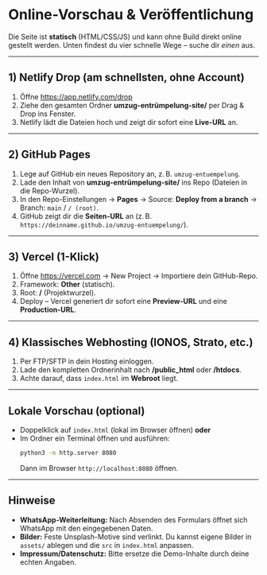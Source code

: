 # Online-Vorschau & Veröffentlichung

Die Seite ist **statisch** (HTML/CSS/JS) und kann ohne Build direkt online gestellt werden.
Unten findest du vier schnelle Wege – suche dir *einen* aus.

---

## 1) Netlify Drop (am schnellsten, ohne Account)
1. Öffne https://app.netlify.com/drop
2. Ziehe den gesamten Ordner **umzug-entrümpelung-site/** per Drag & Drop ins Fenster.
3. Netlify lädt die Dateien hoch und zeigt dir sofort eine **Live-URL** an.

---

## 2) GitHub Pages
1. Lege auf GitHub ein neues Repository an, z. B. `umzug-entuempelung`.
2. Lade den Inhalt von **umzug-entrümpelung-site/** ins Repo (Dateien in die Repo-Wurzel).
3. In den Repo-Einstellungen → **Pages** → Source: **Deploy from a branch** → Branch: `main` / `/ (root)`.
4. GitHub zeigt dir die **Seiten-URL** an (z. B. `https://deinname.github.io/umzug-entuempelung/`).

---

## 3) Vercel (1-Klick)
1. Öffne https://vercel.com → New Project → Importiere dein GitHub-Repo.
2. Framework: **Other** (statisch).  
3. Root: **/** (Projektwurzel).  
4. Deploy – Vercel generiert dir sofort eine **Preview-URL** und eine **Production-URL**.

---

## 4) Klassisches Webhosting (IONOS, Strato, etc.)
1. Per FTP/SFTP in dein Hosting einloggen.
2. Lade den kompletten Ordnerinhalt nach **/public_html** oder **/htdocs**.
3. Achte darauf, dass `index.html` im **Webroot** liegt.

---

## Lokale Vorschau (optional)
- Doppelklick auf `index.html` (lokal im Browser öffnen) **oder**
- Im Ordner ein Terminal öffnen und ausführen:
  ```bash
  python3 -m http.server 8080
  ```
  Dann im Browser `http://localhost:8080` öffnen.

---

## Hinweise
- **WhatsApp-Weiterleitung:** Nach Absenden des Formulars öffnet sich WhatsApp mit den eingegebenen Daten.
- **Bilder:** Feste Unsplash-Motive sind verlinkt. Du kannst eigene Bilder in `assets/` ablegen und die `src` in `index.html` anpassen.
- **Impressum/Datenschutz:** Bitte ersetze die Demo-Inhalte durch deine echten Angaben.
